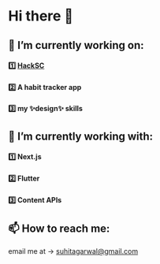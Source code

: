 # Hi there 👋
## 🔭 I’m currently working on:
#### 1️⃣ [HackSC](https://hacksc.com)
#### 2️⃣ A habit tracker app
#### 3️⃣ my ✨design✨ skills

## 🌱 I’m currently working with:
#### 1️⃣ Next.js
#### 2️⃣ Flutter
#### 3️⃣ Content APIs

## 📫 How to reach me:
email me at -> suhitagarwal@gmail.com
<!--
**SuhitAgarwal/SuhitAgarwal** is a ✨ _special_ ✨ repository because its `README.md` (this file) appears on your GitHub profile.

Here are some ideas to get you started:

- 👯 I’m looking to collaborate on ...
- 🤔 I’m looking for help with ...
- 💬 Ask me about ...
- 😄 Pronouns: ...
- ⚡ Fun fact: ...
-->
